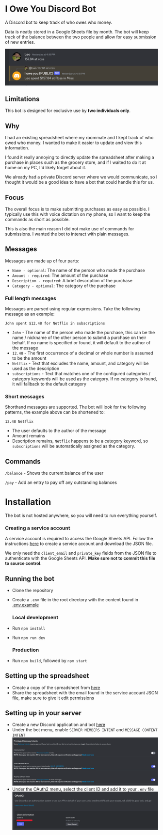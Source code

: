 # I Owe You Discord Bot

A Discord bot to keep track of who owes who money.

Data is neatly stored in a Google Sheets file by month. The bot will keep track of the balance between the two people and allow for easy submission of new entries.

![Interaction with the bot](images/demo.png)

## Limitations

This bot is designed for exclusive use by **two individuals only**.

## Why

I had an existing spreadsheet where my roommate and I kept track of who owed who money. I wanted to make it easier to update and view this information.

I found it really annoying to directly update the spreadsheet after making a purchase in places such as the grocery store, and if I waited to do it at home on my PC, I'd likely forget about it.

We already had a private Discord server where we would communicate, so I thought it would be a good idea to have a bot that could handle this for us.

## Focus

The overall focus is to make submitting purchases as easy as possible. I typically use this with voice dictation on my phone, so I want to keep the commands as short as possible.

This is also the main reason I did not make use of commands for submissions. I wanted the bot to interact with plain messages.

## Messages

Messages are made up of four parts:

-   `Name - optional`: The name of the person who made the purchase
-   `Amount - required`: The amount of the purchase
-   `Description - required`: A brief description of the purchase
-   `Category - optional`: The category of the purchase

### Full length messages

Messages are parsed using regular expressions. Take the following message as an example:

```
John spent $12.48 for Netflix in subscriptions
```

-   `John` - The name of the person who made the purchase, this can be the name / nickname of the other person to submit a purchase on their behalf. If no name is specified or found, it will default to the author of the message
-   `12.48` - The first occurrence of a decimal or whole number is assumed to be the amount
-   `Netflix` - Text that excludes the name, amount, and category will be used as the description
-   `subscriptions` - Text that matches one of the configured categories / category keywords will be used as the category. If no category is found, it will fallback to the default category

### Short messages

Shorthand messages are supported. The bot will look for the following patterns, the example above can be shortened to:

```
12.48 Netflix
```

-   The user defaults to the author of the message
-   Amount remains
-   Description remains, `Netflix` happens to be a category keyword, so `subscriptions` will be automatically assigned as the category.

## Commands

`/balance` - Shows the current balance of the user

`/pay` - Add an entry to pay off any outstanding balances

# Installation

The bot is not hosted anywhere, so you will need to run everything yourself.

### Creating a service account

A service account is required to access the Google Sheets API. Follow the instructions [here](https://theoephraim.github.io/node-google-spreadsheet/#/guides/authentication?id=setting-up-your-quotapplicationquot) to create a service account and download the JSON file.

We only need the `client_email` and `private_key` fields from the JSON file to authenticate with the Google Sheets API.
**Make sure not to commit this file to source control.**

## Running the bot

-   Clone the repository
-   Create a `.env` file in the root directory with the content found in [.env.example](.env.example)

    ### Local development

-   Run `npm install`
-   Run `npm run dev`

    ### Production

-   Run `npm build`, followed by `npm start`

## Setting up the spreadsheet

-   Create a copy of the spreadsheet from [here](https://docs.google.com/spreadsheets/d/1q5OcvyquNueBPlrWIpHoLVws0KlqHMnxC8Mc56Tnki8/copy#gid=1759934342)
-   Share the spreadsheet with the email found in the service account JSON file, make sure to give it edit permissions

## Setting up in your server

-   Create a new Discord application and bot [here](https://discord.com/developers/applications)
-   Under the bot menu, enable `SERVER MEMBERS INTENT` and `MESSAGE CONTENT INTENT`
    ![Discord privileged gateway intents](images/discord-intents.png)
-   Under the OAuth2 menu, select the client ID and add it to your `.env` file
    ![Discord OAuth2](images/discord-oauth.png)
